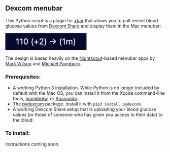 ## Dexcom menubar

This Python script is a plugin for [xbar](https://xbarapp.com/) that allows you to pull recent blood glucose values from [Dexcom Share](https://www.dexcom.com/training-videos/setting-up-dexcom-share-and-follow) and display them in the Mac menubar:

![Image of BG value in menubar](Dexcom_BG_screenshot.png)

The design is based heavily on the [Nightscout](https://github.com/nightscout/cgm-remote-monitor#nightscout-web-monitor-aka-cgm-remote-monitor)-based menubar apps by [Mark Wilson](https://github.com/mddub/nightscout-osx-menubar) and [Michael Pangburn](https://github.com/mpangburn/NightscoutMenuBar). 

### Prerequisites:

* A working Python 3 installation.  While Python is no longer included by default with the Mac OS, you can install it from the Xcode command-line tools, [homebrew](https://brew.sh/), or [Anaconda](https://www.anaconda.com/).
* The [pydexcom](https://github.com/gagebenne/pydexcom) package.  Install it with `pip3 install pydexcom`. 
* A working Dexcom Share setup that is uploading your blood glucose values (or those of someone who has given you access to their data) to the cloud. 

### To install: 

Instructions coming soon. 

